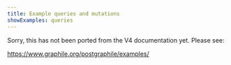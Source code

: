 ```yaml
---
title: Example queries and mutations
showExamples: queries
---
```


Sorry, this has not been ported from the V4 documentation yet. Please see:

https://www.graphile.org/postgraphile/examples/

<!-- TODO: port the example gallery -->
